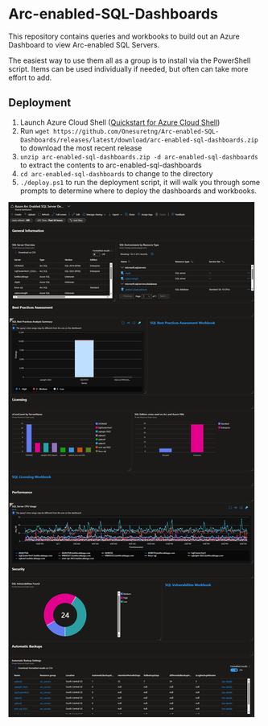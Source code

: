 # Arc-enabled-SQL-Dashboards
This repository contains queries and workbooks to build out an Azure Dashboard to view Arc-enabled SQL Servers.

The easiest way to use them all as a group is to install via the PowerShell script. Items can be used individually if needed, but often can take more effort to add.

## Deployment
1. Launch Azure Cloud Shell ([Quickstart for Azure Cloud Shell](https://learn.microsoft.com/en-us/azure/cloud-shell/quickstart?tabs=azurecli))
2. Run `wget https://github.com/Onesuretng/Arc-enabled-SQL-Dashboards/releases/latest/download/arc-enabled-sql-dashboards.zip` to download the most recent release
3. `unzip arc-enabled-sql-dashboards.zip -d arc-enabled-sql-dashboards` to extract the contents to arc-enabled-sql-dashboards
4. `cd arc-enabled-sql-dashboards` to change to the directory
5. `./deploy.ps1` to run the deployment script, it will walk you through some prompts to determine where to deploy the dashboards and workbooks.

![Azure Arc Enabled SQL Server Demo Dashboard Example](images/dashboard.png)